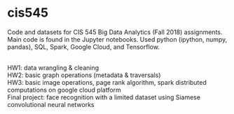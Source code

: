 # cis545

Code and datasets for CIS 545 Big Data Analytics (Fall 2018) assignments. Main code is found in the Jupyter notebooks.
Used python (ipython, numpy, pandas), SQL, Spark, Google Cloud, and Tensorflow.

<br />HW1:  data wrangling & cleaning
<br />HW2:  basic graph operations (metadata & traversals)
<br />HW3:  basic image operations, page rank algorithm, spark distributed computations on google cloud platform
<br />Final project:  face recognition with a limited dataset using Siamese convolutional neural networks
